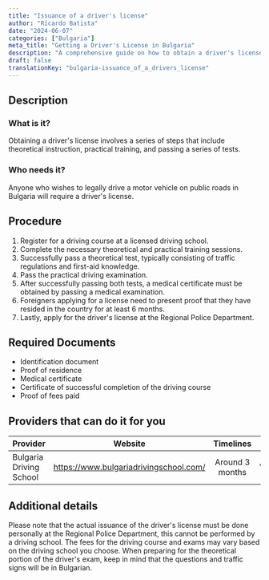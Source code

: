```yaml
---
title: "Issuance of a driver's license"
author: "Ricardo Batista"
date: "2024-06-07"
categories: ["Bulgaria"]
meta_title: "Getting a Driver's License in Bulgaria"
description: "A comprehensive guide on how to obtain a driver's license in Bulgaria"
draft: false
translationKey: "bulgaria-issuance_of_a_drivers_license"
---
```


## Description
### What is it?
Obtaining a driver's license involves a series of steps that include theoretical instruction, practical training, and passing a series of tests. 

### Who needs it?
Anyone who wishes to legally drive a motor vehicle on public roads in Bulgaria will require a driver's license. 

## Procedure

1. Register for a driving course at a licensed driving school.
2. Complete the necessary theoretical and practical training sessions. 
3. Successfully pass a theoretical test, typically consisting of traffic regulations and first-aid knowledge.
4. Pass the practical driving examination.
5. After successfully passing both tests, a medical certificate must be obtained by passing a medical examination.
6. Foreigners applying for a license need to present proof that they have resided in the country for at least 6 months.
7. Lastly, apply for the driver's license at the Regional Police Department. 

## Required Documents

- Identification document
- Proof of residence
- Medical certificate
- Certificate of successful completion of the driving course
- Proof of fees paid

## Providers that can do it for you

| Provider        |     Website     |     Timelines    |       Cost      |
| --------------- | --------------- |  :-------------: | :-------------: |
| Bulgaria Driving School      |  https://www.bulgariadrivingschool.com/       |  Around 3 months       |          Varied      |

## Additional details

Please note that the actual issuance of the driver's license must be done personally at the Regional Police Department, this cannot be performed by a driving school. The fees for the driving course and exams may vary based on the driving school you choose. When preparing for the theoretical portion of the driver's exam, keep in mind that the questions and traffic signs will be in Bulgarian.